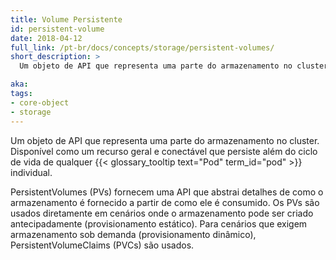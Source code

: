```yaml
---
title: Volume Persistente
id: persistent-volume
date: 2018-04-12
full_link: /pt-br/docs/concepts/storage/persistent-volumes/
short_description: >
  Um objeto de API que representa uma parte do armazenamento no cluster. Disponível como um recurso geral e conectável que persiste além do ciclo de vida de qualquer pod individual.

aka: 
tags:
- core-object
- storage
---
```

 Um objeto de API que representa uma parte do armazenamento no cluster. Disponível como um recurso geral e conectável que persiste além do ciclo de vida de qualquer {{< glossary_tooltip text="Pod" term_id="pod" >}} individual.

<!--more--> 

PersistentVolumes (PVs) fornecem uma API que abstrai detalhes de como o armazenamento é fornecido a partir de como ele é consumido.
Os PVs são usados ​​diretamente em cenários onde o armazenamento pode ser criado antecipadamente (provisionamento estático).
Para cenários que exigem armazenamento sob demanda (provisionamento dinâmico), PersistentVolumeClaims (PVCs) são usados.


